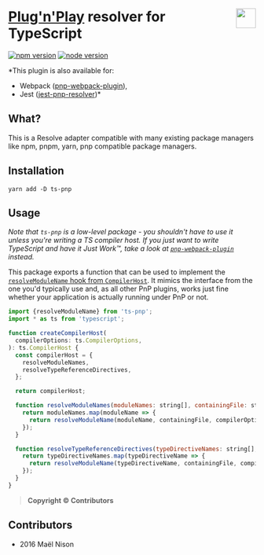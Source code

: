 # <img src="http://www.typescriptlang.org/assets/images/icons/apple-touch-icon-180x180.png" height="40" align="right" /> [Plug'n'Play](https://github.com/yarnpkg/rfcs/pull/101) resolver for TypeScript

[![npm version](https://img.shields.io/npm/v/ts-pnp.svg)](https://www.npmjs.com/package/ts-pnp)
[![node version](https://img.shields.io/node/v/ts-pnp.svg)](https://www.npmjs.com/package/ts-pnp)

*This plugin is also available for: 
- Webpack ([pnp-webpack-plugin](https://github.com/arcanis/pnp-webpack-plugin)), 
- Jest ([jest-pnp-resolver](https://github.com/arcanis/jest-pnp-resolver))*

## What?
This is a Resolve adapter compatible with many existing package managers like npm, pnpm, yarn, pnp compatible package managers.


## Installation

```
yarn add -D ts-pnp
```

## Usage

*Note that `ts-pnp` is a low-level package - you shouldn't have to use it unless you're writing a TS compiler host. If you just want to write TypeScript and have it Just Work™, take a look at [`pnp-webpack-plugin`](https://github.com/arcanis/pnp-webpack-plugin#ts-loader-integration) instead.*

This package exports a function that can be used to implement the [`resolveModuleName` hook from `CompilerHost`](https://github.com/Microsoft/TypeScript/wiki/Using-the-Compiler-API#customizing-module-resolution). It mimics the interface from the one you'd typically use and, as all other PnP plugins, works just fine whether your application is actually running under PnP or not.

```js
import {resolveModuleName} from 'ts-pnp';
import * as ts from 'typescript';

function createCompilerHost(
  compilerOptions: ts.CompilerOptions,
): ts.CompilerHost {
  const compilerHost = {
    resolveModuleNames,
    resolveTypeReferenceDirectives,
  };

  return compilerHost;

  function resolveModuleNames(moduleNames: string[], containingFile: string) {
    return moduleNames.map(moduleName => {
      return resolveModuleName(moduleName, containingFile, compilerOptions, compilerHost, ts.resolveModuleName).resolvedModule;
    });
  }

  function resolveTypeReferenceDirectives(typeDirectiveNames: string[], containingFile: string) {
    return typeDirectiveNames.map(typeDirectiveName => {
      return resolveModuleName(typeDirectiveName, containingFile, compilerOptions, compilerHost, ts.resolveTypeReferenceDirective).resolvedTypeReferenceDirective;
    });
  }
}
```



> **Copyright © Contributors**

## Contributors
- 2016 Maël Nison

